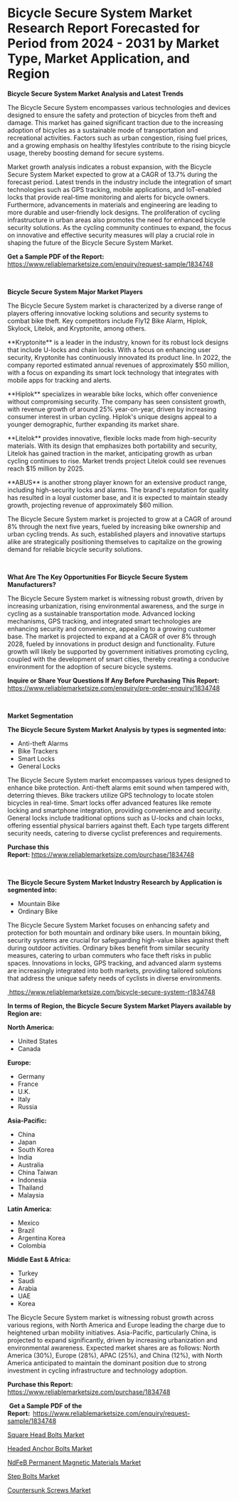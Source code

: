 <p><h1>Bicycle Secure System Market Research Report Forecasted for Period from 2024 -  2031 by Market Type, Market Application, and Region</h1></p><p><strong>Bicycle Secure System Market Analysis and Latest Trends</strong></p>
<p><p>The Bicycle Secure System encompasses various technologies and devices designed to ensure the safety and protection of bicycles from theft and damage. This market has gained significant traction due to the increasing adoption of bicycles as a sustainable mode of transportation and recreational activities. Factors such as urban congestion, rising fuel prices, and a growing emphasis on healthy lifestyles contribute to the rising bicycle usage, thereby boosting demand for secure systems.</p><p>Market growth analysis indicates a robust expansion, with the Bicycle Secure System Market expected to grow at a CAGR of 13.7% during the forecast period. Latest trends in the industry include the integration of smart technologies such as GPS tracking, mobile applications, and IoT-enabled locks that provide real-time monitoring and alerts for bicycle owners. Furthermore, advancements in materials and engineering are leading to more durable and user-friendly lock designs. The proliferation of cycling infrastructure in urban areas also promotes the need for enhanced bicycle security solutions. As the cycling community continues to expand, the focus on innovative and effective security measures will play a crucial role in shaping the future of the Bicycle Secure System Market.</p></p>
<p><strong>Get a Sample PDF of the Report:&nbsp;</strong> <a href="https://www.reliablemarketsize.com/enquiry/request-sample/1834748?utm_campaign=1734&utm_medium=2&utm_source=Github&utm_content=ia&utm_term=16102024&utm_id=bicycle-secure-system">https://www.reliablemarketsize.com/enquiry/request-sample/1834748</a></p>
<p>&nbsp;</p>
<p><strong>Bicycle Secure System Major Market Players</strong></p>
<p><p>The Bicycle Secure System market is characterized by a diverse range of players offering innovative locking solutions and security systems to combat bike theft. Key competitors include Fly12 Bike Alarm, Hiplok, Skylock, Litelok, and Kryptonite, among others.</p><p>**Kryptonite** is a leader in the industry, known for its robust lock designs that include U-locks and chain locks. With a focus on enhancing user security, Kryptonite has continuously innovated its product line. In 2022, the company reported estimated annual revenues of approximately $50 million, with a focus on expanding its smart lock technology that integrates with mobile apps for tracking and alerts.</p><p>**Hiplok** specializes in wearable bike locks, which offer convenience without compromising security. The company has seen consistent growth, with revenue growth of around 25% year-on-year, driven by increasing consumer interest in urban cycling. Hiplok's unique designs appeal to a younger demographic, further expanding its market share.</p><p>**Litelok** provides innovative, flexible locks made from high-security materials. With its design that emphasizes both portability and security, Litelok has gained traction in the market, anticipating growth as urban cycling continues to rise. Market trends project Litelok could see revenues reach $15 million by 2025.</p><p>**ABUS** is another strong player known for an extensive product range, including high-security locks and alarms. The brand's reputation for quality has resulted in a loyal customer base, and it is expected to maintain steady growth, projecting revenue of approximately $60 million.</p><p>The Bicycle Secure System market is projected to grow at a CAGR of around 8% through the next five years, fueled by increasing bike ownership and urban cycling trends. As such, established players and innovative startups alike are strategically positioning themselves to capitalize on the growing demand for reliable bicycle security solutions.</p></p>
<p>&nbsp;</p>
<p><strong>What Are The Key Opportunities For Bicycle Secure System Manufacturers?</strong></p>
<p><p>The Bicycle Secure System market is witnessing robust growth, driven by increasing urbanization, rising environmental awareness, and the surge in cycling as a sustainable transportation mode. Advanced locking mechanisms, GPS tracking, and integrated smart technologies are enhancing security and convenience, appealing to a growing customer base. The market is projected to expand at a CAGR of over 8% through 2028, fueled by innovations in product design and functionality. Future growth will likely be supported by government initiatives promoting cycling, coupled with the development of smart cities, thereby creating a conducive environment for the adoption of secure bicycle systems.</p></p>
<p><strong>Inquire or Share Your Questions If Any Before Purchasing This Report:</strong> <a href="https://www.reliablemarketsize.com/enquiry/pre-order-enquiry/1834748?utm_campaign=1734&utm_medium=2&utm_source=Github&utm_content=ia&utm_term=16102024&utm_id=bicycle-secure-system">https://www.reliablemarketsize.com/enquiry/pre-order-enquiry/1834748</a></p>
<p>&nbsp;</p>
<p><strong>Market Segmentation</strong></p>
<p><strong>The Bicycle Secure System Market Analysis by types is segmented into:</strong></p>
<p><ul><li>Anti-theft Alarms</li><li>Bike Trackers</li><li>Smart Locks</li><li>General Locks</li></ul></p>
<p><p>The Bicycle Secure System market encompasses various types designed to enhance bike protection. Anti-theft alarms emit sound when tampered with, deterring thieves. Bike trackers utilize GPS technology to locate stolen bicycles in real-time. Smart locks offer advanced features like remote locking and smartphone integration, providing convenience and security. General locks include traditional options such as U-locks and chain locks, offering essential physical barriers against theft. Each type targets different security needs, catering to diverse cyclist preferences and requirements.</p></p>
<p><strong>Purchase this Report:&nbsp;</strong><a href="https://www.reliablemarketsize.com/purchase/1834748?utm_campaign=1734&utm_medium=2&utm_source=Github&utm_content=ia&utm_term=16102024&utm_id=bicycle-secure-system">https://www.reliablemarketsize.com/purchase/1834748</a></p>
<p>&nbsp;</p>
<p><strong>The Bicycle Secure System Market Industry Research by Application is segmented into:</strong></p>
<p><ul><li>Mountain Bike</li><li>Ordinary Bike</li></ul></p>
<p><p>The Bicycle Secure System Market focuses on enhancing safety and protection for both mountain and ordinary bike users. In mountain biking, security systems are crucial for safeguarding high-value bikes against theft during outdoor activities. Ordinary bikes benefit from similar security measures, catering to urban commuters who face theft risks in public spaces. Innovations in locks, GPS tracking, and advanced alarm systems are increasingly integrated into both markets, providing tailored solutions that address the unique safety needs of cyclists in diverse environments.</p></p>
<p><a href="https://www.reliablemarketsize.com/bicycle-secure-system-r1834748?utm_campaign=1734&utm_medium=2&utm_source=Github&utm_content=ia&utm_term=16102024&utm_id=bicycle-secure-system">&nbsp;https://www.reliablemarketsize.com/bicycle-secure-system-r1834748</a></p>
<p><strong>In terms of Region, the Bicycle Secure System Market Players available by Region are:</strong></p>
<p>
    <p> <strong> North America: </strong>
        <ul>
            <li>United States</li>
            <li>Canada</li>
        </ul>
        </p> 
    <p> <strong> Europe: </strong>
        <ul>
            <li>Germany</li>
            <li>France</li>
            <li>U.K.</li>
            <li>Italy</li>
            <li>Russia</li>
        </ul>
        </p> 
    <p> <strong> Asia-Pacific: </strong>
        <ul>
            <li>China</li>
            <li>Japan</li>
            <li>South Korea</li>
            <li>India</li>
            <li>Australia</li>
            <li>China Taiwan</li>
            <li>Indonesia</li>
            <li>Thailand</li>
            <li>Malaysia</li>
        </ul>
        </p> 
    <p> <strong> Latin America: </strong>
        <ul>
            <li>Mexico</li>
            <li>Brazil</li>
            <li>Argentina Korea</li>
            <li>Colombia</li>
        </ul>
        </p> 
    <p> <strong> Middle East & Africa: </strong>
        <ul>
            <li>Turkey</li>
            <li>Saudi</li>
            <li>Arabia</li>
            <li>UAE</li>
            <li>Korea</li>
        </ul>
    </p>
    </p>
<p><p>The Bicycle Secure System market is witnessing robust growth across various regions, with North America and Europe leading the charge due to heightened urban mobility initiatives. Asia-Pacific, particularly China, is projected to expand significantly, driven by increasing urbanization and environmental awareness. Expected market shares are as follows: North America (30%), Europe (28%), APAC (25%), and China (12%), with North America anticipated to maintain the dominant position due to strong investment in cycling infrastructure and technology adoption.</p></p>
<p><strong>Purchase this Report: </strong><a href="https://www.reliablemarketsize.com/purchase/1834748?utm_campaign=1734&utm_medium=2&utm_source=Github&utm_content=ia&utm_term=16102024&utm_id=bicycle-secure-system">https://www.reliablemarketsize.com/purchase/1834748</a></p>
<p>&nbsp;<strong>Get a Sample PDF of the Report:&nbsp;&nbsp;</strong><a href="https://www.reliablemarketsize.com/enquiry/request-sample/1834748?utm_campaign=1734&utm_medium=2&utm_source=Github&utm_content=ia&utm_term=16102024&utm_id=bicycle-secure-system">https://www.reliablemarketsize.com/enquiry/request-sample/1834748</a></p>
<p><strong></strong></p>
<p><p><a href="https://www.linkedin.com/pulse/insights-square-head-bolts-industry-market-financial-status-27s0c?trk=public_post_embed_feed-article-content&utm_campaign=1734&utm_medium=2&utm_source=Github&utm_content=ia&utm_term=16102024&utm_id=bicycle-secure-system">Square Head Bolts Market</a></p><p><a href="https://www.linkedin.com/pulse/comprehensive-headed-anchor-bolts-market-report-segmentation-l7s2c?trk=public_post_embed_feed-article-content&utm_campaign=1734&utm_medium=2&utm_source=Github&utm_content=ia&utm_term=16102024&utm_id=bicycle-secure-system">Headed Anchor Bolts Market</a></p><p><a href="https://github.com/ygfu6u/Market-Research-Report-List-1/blob/main/ndfeb-permanent-magnetic-materials-market.md?utm_campaign=1734&utm_medium=2&utm_source=Github&utm_content=ia&utm_term=16102024&utm_id=bicycle-secure-system">NdFeB Permanent Magnetic Materials Market</a></p><p><a href="https://www.linkedin.com/pulse/step-bolts-market-matrix-applications-types-cagr-growth-32owe?trk=public_post_embed_feed-article-content&utm_campaign=1734&utm_medium=2&utm_source=Github&utm_content=ia&utm_term=16102024&utm_id=bicycle-secure-system">Step Bolts Market</a></p><p><a href="https://www.linkedin.com/pulse/emerging-countersunk-screws-market-opportunities-analysis-investors-qqu7c?trk=public_post_embed_feed-article-content&utm_campaign=1734&utm_medium=2&utm_source=Github&utm_content=ia&utm_term=16102024&utm_id=bicycle-secure-system">Countersunk Screws Market</a></p></p>